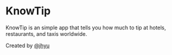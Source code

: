 # KnowTip

KnowTip is an simple app that tells you how much to tip at hotels, restaurants, and taxis worldwide.

Created by [@jhyu](www.twitter.com/jhyu)
